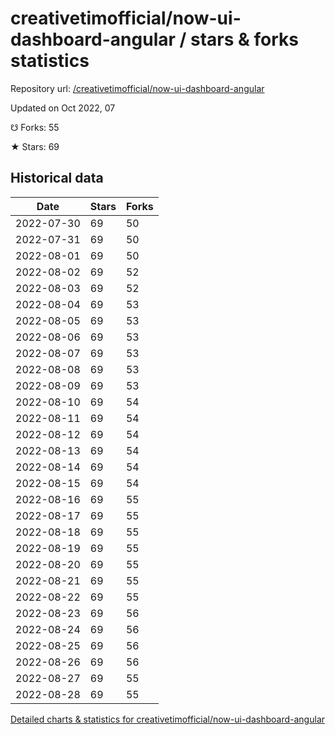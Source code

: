 # creativetimofficial/now-ui-dashboard-angular / stars & forks statistics

Repository url: [/creativetimofficial/now-ui-dashboard-angular](https://github.com/creativetimofficial/now-ui-dashboard-angular)

Updated on Oct 2022, 07

☋ Forks: 55

★ Stars: 69

## Historical data
| Date | Stars | Forks |
|------|-------|-------|
| 2022-07-30 | 69 | 50 | 
| 2022-07-31 | 69 | 50 | 
| 2022-08-01 | 69 | 50 | 
| 2022-08-02 | 69 | 52 | 
| 2022-08-03 | 69 | 52 | 
| 2022-08-04 | 69 | 53 | 
| 2022-08-05 | 69 | 53 | 
| 2022-08-06 | 69 | 53 | 
| 2022-08-07 | 69 | 53 | 
| 2022-08-08 | 69 | 53 | 
| 2022-08-09 | 69 | 53 | 
| 2022-08-10 | 69 | 54 | 
| 2022-08-11 | 69 | 54 | 
| 2022-08-12 | 69 | 54 | 
| 2022-08-13 | 69 | 54 | 
| 2022-08-14 | 69 | 54 | 
| 2022-08-15 | 69 | 54 | 
| 2022-08-16 | 69 | 55 | 
| 2022-08-17 | 69 | 55 | 
| 2022-08-18 | 69 | 55 | 
| 2022-08-19 | 69 | 55 | 
| 2022-08-20 | 69 | 55 | 
| 2022-08-21 | 69 | 55 | 
| 2022-08-22 | 69 | 55 | 
| 2022-08-23 | 69 | 56 | 
| 2022-08-24 | 69 | 56 | 
| 2022-08-25 | 69 | 56 | 
| 2022-08-26 | 69 | 56 | 
| 2022-08-27 | 69 | 55 | 
| 2022-08-28 | 69 | 55 | 


[Detailed charts & statistics for creativetimofficial/now-ui-dashboard-angular](https://reviewgithub.com/rep/creativetimofficial/now-ui-dashboard-angular)
